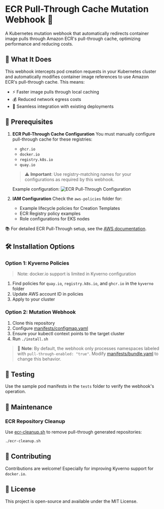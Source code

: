 # ECR Pull-Through Cache Mutation Webhook 🚀

A Kubernetes mutation webhook that automatically redirects container image pulls through Amazon ECR's pull-through cache, optimizing performance and reducing costs.

## 🎯 What It Does

This webhook intercepts pod creation requests in your Kubernetes cluster and automatically modifies container image references to use Amazon ECR's pull-through cache. This means:

- ⚡ Faster image pulls through local caching
- 💰 Reduced network egress costs
- 🔄 Seamless integration with existing deployments

## 🚦 Prerequisites

1. **ECR Pull-Through Cache Configuration**
   You must manually configure pull-through cache for these registries:
   - `ghcr.io`
   - `docker.io`
   - `registry.k8s.io`
   - `quay.io`

   > ⚠️ **Important**: Use registry-matching names for your configurations as required by this webhook.

   Example configuration:
   ![ECR Pull-Through Configuration](image.png)

2. **IAM Configuration**
   Check the `aws-policies` folder for:
   - Example lifecycle policies for Creation Templates
   - ECR Registry policy examples
   - Role configurations for EKS nodes

📚 For detailed ECR Pull-Through setup, see the [AWS documentation](https://docs.aws.amazon.com/AmazonECR/latest/userguide/pull-through-cache.html#pull-through-cache-iam).

## 🛠️ Installation Options

### Option 1: Kyverno Policies

> Note: docker.io support is limited in Kyverno configuration

1. Find policies for `quay.io`, `registry.k8s.io`, and `ghcr.io` in the `kyverno` folder
2. Update AWS account ID in policies
3. Apply to your cluster

### Option 2: Mutation Webhook

1. Clone this repository
2. Configure [manifests/configmap.yaml](manifests/configmap.yaml)
3. Ensure your kubectl context points to the target cluster
4. Run `./install.sh`

> 🔑 **Note**: By default, the webhook only processes namespaces labeled with `pull-through-enabled: "true"`. Modify [manifests/bundle.yaml](manifests/bundle.yaml) to change this behavior.

## 🧪 Testing

Use the sample pod manifests in the `tests` folder to verify the webhook's operation.

## 🧹 Maintenance

### ECR Repository Cleanup
Use [ecr-cleanup.sh](ecr-cleanup.sh) to remove pull-through generated repositories:
```bash
./ecr-cleanup.sh
```

## 📝 Contributing

Contributions are welcome! Especially for improving Kyverno support for `docker.io`.

## 📄 License

This project is open-source and available under the MIT License.